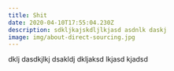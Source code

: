 ```yaml
---
title: Shit
date: 2020-04-10T17:55:04.230Z
description: sdkljkajskdljlkjasd asdnlk daskj
image: img/about-direct-sourcing.jpg
---
```

dklj dasdkjlkj dsakldj dkljaksd lkjasd kjadsd